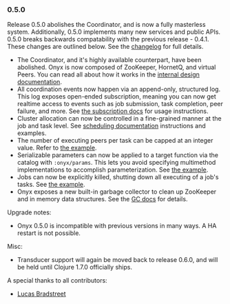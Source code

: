 ### 0.5.0

Release 0.5.0 abolishes the Coordinator, and is now a fully masterless system. Additionally, 0.5.0 implements many new services and public APIs. 0.5.0 breaks backwards compatability with the previous release - 0.4.1. These changes are outlined below. See the [changelog](https://github.com/onyx-platform/onyx/blob/0d0274444ada010ff218d04e294059c7878d87de/changes.md#050) for full details.

- The Coordinator, and it's highly available counterpart, have been abolished. Onyx is now composed of ZooKeeper, HornetQ, and virtual Peers. You can read all about how it works in the [internal design documentation](../user-guide/internal-design.md).
- All coordination events now happen via an append-only, structured log. This log exposes open-ended subscription, meaning you can now get realtime access to events such as job submission, task completion, peer failure, and more. See [the subscription docs](../user-guide/subscription.md) for usage instructions.
- Cluster allocation can now be controlled in a fine-grained manner at the job and task level. See [scheduling documentation](../user-guide/scheduling.md) instructions and examples.
- The number of executing peers per task can be capped at an integer value. Refer to [the example](https://github.com/onyx-platform/onyx-examples/tree/0.5.x/max-peers).
- Serializable parameters can now be applied to a target function via the catalog with `:onyx/params`. This lets you avoid specifying multimethod implementations to accomplish parameterization. See [the example](https://github.com/onyx-platform/onyx-examples/tree/0.5.x/catalog-parameters).
- Jobs can now be explicitly killed, shutting down all executing of a job's tasks. See [the example](https://github.com/onyx-platform/onyx-examples/tree/0.5.x/kill-job).
- Onyx exposes a new built-in garbage collector to clean up ZooKeeper and in memory data structures. See the [GC docs](../user-guide/internal-design.md#garbage-collection) for details.

Upgrade notes:

- Onyx 0.5.0 is incompatible with previous versions in many ways. A HA restart is not possible.

Misc:

- Transducer support will again be moved back to release 0.6.0, and will be held until Clojure 1.7.0 officially ships.

A special thanks to all contributors:

- [Lucas Bradstreet](https://github.com/lbradstreet)

